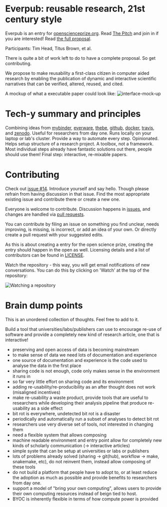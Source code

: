 # Everpub: reusable research, 21st century style

Everpub is an entry for
[openscienceprize.org](//openscienceprize.org). Read [The Pitch](pitch.md) and
join in if you are interested!
Read [the full proposal](proposal-v2.md).

Participants: Tim Head, Titus Brown, et al.

There is quite a bit of work left to do to have a complete proposal. So
get contributing.

We propose to make reusability a first-class citizen in computer aided
research by enabling the publication of dynamic and interactive
scientific narratives that can be verified, altered, reused, and
cited.

A mockup of what a executable paper could look like:
![interface-mock-up](https://cloud.githubusercontent.com/assets/1448859/13301888/7217ff8a-db47-11e5-9c5a-51da4527821d.gif)


# Tech-y summary and principles

Combining ideas from [mybinder](mybinder.org),
[everware](https://betatim.github.io/posts/project-everware-reusable-science/),
[thebe](https://github.com/oreillymedia/thebe),
[github](http://github.com/), [docker](http://docker.com),
[travis](https://travis-ci.org/), and
[zenodo](https://zenodo.org/). Useful for researchers from day
one. Runs locally on your laptop or lab's cluster. Provide a way to
automate every step. Opinionated. Helps setup structure of a research
project. A toolbox, not a framework. Most individual steps already
have fantastic solutions out there, people should use them! Final
step: interactive, re-mixable papers.


# Contributing

Check out [issue #14](https://github.com/betatim/openscienceprize/issues/14).
Introduce yourself and say hello. Though please refrain from having
discussion in that issue. Find the most appropriate existing issue
and contribute there or create a new one.

Everyone is welcome to contribute. Discussion happens in
[issues](https://github.com/betatim/openscienceprize/issues), and
changes are handled via [pull
requests](https://github.com/betatim/openscienceprize/pulls).

You can contribute by filing an issue on something you find unclear,
needs improving, is missing, is incorrect, or add an idea of your
own. Or directly create a pull request with your suggested edits.

As this is about creating a entry for the open science prize, creating
the entry should happen in the open as well. Licensing details and a
list of contributors can be found in [LICENSE](LICENSE.md).

Watch the repository - this way, you will get email notifications of
new conversations. You can do this by clicking on 'Watch' at the top
of the repository:

![Watching a repository](https://help.github.com/assets/images/help/notifications/watcher_picker.gif)


# Brain dump points

This is an unordered collection of thoughts. Feel free to add to it.

Build a tool that universities/labs/publishers can use to encourage
re-use of software and provide a completely new kind of research
article, one that is interactive!

* preserving and open access of data is becoming mainstream
* to make sense of data we need lots of documentation and experience
* one source of documentation and experience is the code used to
  analyse the data in the first place
* sharing code is not enough, code only makes sense in the environment
  it runs in
* so far very little effort on sharing code and its environment
* adding re-usability/re-producibility as an after thought does not
  work (misaligned incentives)
* make re-usability a waste product, provide tools that are useful to
  researchers while developing their analysis pipeline that produce
  re-usability as a side effect
* bit rot is everywhere, undetected bit rot is a disaster
* periodically and automatically run a subset of analyses to detect
  bit rot
* researchers use very diverse set of tools, not interested in
  changing them
* need a flexible system that allows composing
* machine readable environment and entry point allow for completely
  new kinds of scholarly communication (-> interactive articles)
* simple syste that can be setup at universities or labs or publishers
* lots of problems already solved (sharing -> git(hub), workflow ->
  make, snakemake, etc), do not reinvent them, instead allow composing
  of these tools
* do not build a platform that people have to adopt to, or at least
  reduce the adoption as much as possible and provide benefits to
  researchers from day one.
* support a model of "bring your own computing", allows users to
  provide their own computing resources instead of beign tied to host.
* BYOC is inherently flexible in terms of how compute power is
  provided
